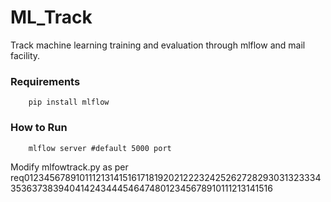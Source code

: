 # ML_Track
Track machine learning training and evaluation through mlflow and mail facility.

### Requirements
        pip install mlflow
       
       
### How to Run
        mlflow server #default 5000 port
        
        
Modify mlfowtrack.py as per req0123456789101112131415161718192021222324252627282930313233343536373839404142434445464748012345678910111213141516